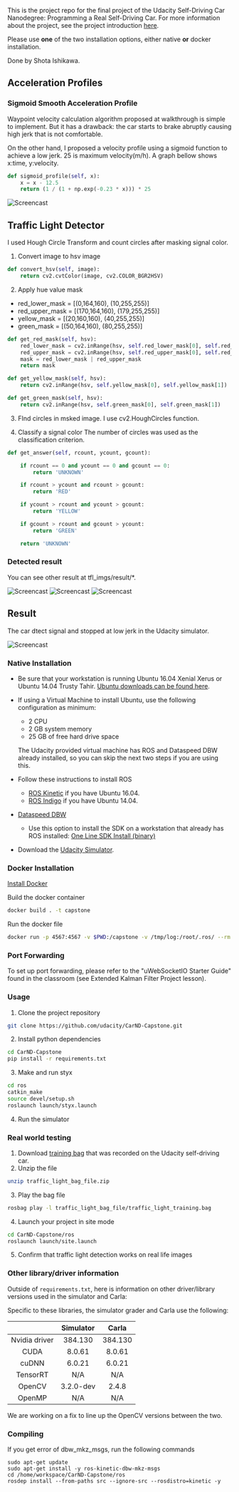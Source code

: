 This is the project repo for the final project of the Udacity Self-Driving Car Nanodegree: Programming a Real Self-Driving Car. For more information about the project, see the project introduction [here](https://classroom.udacity.com/nanodegrees/nd013/parts/6047fe34-d93c-4f50-8336-b70ef10cb4b2/modules/e1a23b06-329a-4684-a717-ad476f0d8dff/lessons/462c933d-9f24-42d3-8bdc-a08a5fc866e4/concepts/5ab4b122-83e6-436d-850f-9f4d26627fd9).

Please use **one** of the two installation options, either native **or** docker installation.


Done by Shota Ishikawa.

## Acceleration Profiles

### Sigmoid Smooth Acceleration Profile

Waypoint velocity calculation algorithm proposed at walkthrough is simple to implement. But it has a drawback: the car starts to brake abruptly causing high jerk that is not comfortable.

On the other hand, I proposed a velocity profile using a sigmoid function to achieve a low jerk. 25 is maximum velocity(m/h). A graph bellow shows x:time, y:velocity.
~~~python
def sigmoid_profile(self, x):
    x = x - 12.5
    return (1 / (1 + np.exp(-0.23 * x))) * 25
~~~

![Screencast](https://github.com/ishota/CarND-Capstone/blob/master/readme_pic/sigmoid_profile.png?raw=true)

## Traffic Light Detector

I used Hough Circle Transform and count circles after masking signal color.

1. Convert image to hsv image
~~~python
def convert_hsv(self, image):
    return cv2.cvtColor(image, cv2.COLOR_BGR2HSV)
~~~

2. Apply hue value mask
- red_lower_mask = [(0,164,160), (10,255,255)]
- red_upper_mask = [(170,164,160), (179,255,255)]
- yellow_mask = [(20,160,160), (40,255,255)]
- green_mask = [(50,164,160), (80,255,255)]

~~~python
def get_red_mask(self, hsv):
    red_lower_mask = cv2.inRange(hsv, self.red_lower_mask[0], self.red_lower_mask[1])
    red_upper_mask = cv2.inRange(hsv, self.red_upper_mask[0], self.red_upper_mask[1])
    mask = red_lower_mask | red_upper_mask
    return mask

def get_yellow_mask(self, hsv):
    return cv2.inRange(hsv, self.yellow_mask[0], self.yellow_mask[1])

def get_green_mask(self, hsv):
    return cv2.inRange(hsv, self.green_mask[0], self.green_mask[1])
~~~
3. FInd circles in msked image.
I use cv2.HoughCircles function.

4. Classify a signal color
The number of circles was used as the classification criterion.
~~~python
def get_answer(self, rcount, ycount, gcount):

    if rcount == 0 and ycount == 0 and gcount == 0:
        return 'UNKNOWN'

    if rcount > ycount and rcount > gcount:
        return 'RED'

    if ycount > rcount and ycount > gcount:
        return 'YELLOW'

    if gcount > rcount and gcount > ycount:
        return 'GREEN'

    return 'UNKNOWN'
~~~

### Detected result

You can see other result at tfl_imgs/result/*.

![Screencast](https://github.com/ishota/CarND-Capstone/blob/master/tfl_imgs/result/GREEN_8.png?raw=true)
![Screencast](https://github.com/ishota/CarND-Capstone/blob/master/tfl_imgs/result/YELLOW_39.png?raw=true)
![Screencast](https://github.com/ishota/CarND-Capstone/blob/master/tfl_imgs/result/RED_38.png?raw=true)

## Result

The car dtect signal and stopped at low jerk in the Udacity simulator.

![Screencast](https://github.com/ishota/CarND-Capstone/blob/master/gif/stop_line.gif?raw=true)

### Native Installation

* Be sure that your workstation is running Ubuntu 16.04 Xenial Xerus or Ubuntu 14.04 Trusty Tahir. [Ubuntu downloads can be found here](https://www.ubuntu.com/download/desktop).
* If using a Virtual Machine to install Ubuntu, use the following configuration as minimum:
  * 2 CPU
  * 2 GB system memory
  * 25 GB of free hard drive space

  The Udacity provided virtual machine has ROS and Dataspeed DBW already installed, so you can skip the next two steps if you are using this.

* Follow these instructions to install ROS
  * [ROS Kinetic](http://wiki.ros.org/kinetic/Installation/Ubuntu) if you have Ubuntu 16.04.
  * [ROS Indigo](http://wiki.ros.org/indigo/Installation/Ubuntu) if you have Ubuntu 14.04.
* [Dataspeed DBW](https://bitbucket.org/DataspeedInc/dbw_mkz_ros)
  * Use this option to install the SDK on a workstation that already has ROS installed: [One Line SDK Install (binary)](https://bitbucket.org/DataspeedInc/dbw_mkz_ros/src/81e63fcc335d7b64139d7482017d6a97b405e250/ROS_SETUP.md?fileviewer=file-view-default)
* Download the [Udacity Simulator](https://github.com/udacity/CarND-Capstone/releases).

### Docker Installation
[Install Docker](https://docs.docker.com/engine/installation/)

Build the docker container
```bash
docker build . -t capstone
```

Run the docker file
```bash
docker run -p 4567:4567 -v $PWD:/capstone -v /tmp/log:/root/.ros/ --rm -it capstone
```

### Port Forwarding
To set up port forwarding, please refer to the "uWebSocketIO Starter Guide" found in the classroom (see Extended Kalman Filter Project lesson).

### Usage

1. Clone the project repository
```bash
git clone https://github.com/udacity/CarND-Capstone.git
```

2. Install python dependencies
```bash
cd CarND-Capstone
pip install -r requirements.txt
```
3. Make and run styx
```bash
cd ros
catkin_make
source devel/setup.sh
roslaunch launch/styx.launch
```
4. Run the simulator

### Real world testing
1. Download [training bag](https://s3-us-west-1.amazonaws.com/udacity-selfdrivingcar/traffic_light_bag_file.zip) that was recorded on the Udacity self-driving car.
2. Unzip the file
```bash
unzip traffic_light_bag_file.zip
```
3. Play the bag file
```bash
rosbag play -l traffic_light_bag_file/traffic_light_training.bag
```
4. Launch your project in site mode
```bash
cd CarND-Capstone/ros
roslaunch launch/site.launch
```
5. Confirm that traffic light detection works on real life images

### Other library/driver information
Outside of `requirements.txt`, here is information on other driver/library versions used in the simulator and Carla:

Specific to these libraries, the simulator grader and Carla use the following:

|        | Simulator | Carla  |
| :-----------: |:-------------:| :-----:|
| Nvidia driver | 384.130 | 384.130 |
| CUDA | 8.0.61 | 8.0.61 |
| cuDNN | 6.0.21 | 6.0.21 |
| TensorRT | N/A | N/A |
| OpenCV | 3.2.0-dev | 2.4.8 |
| OpenMP | N/A | N/A |

We are working on a fix to line up the OpenCV versions between the two.

### Compiling

If you get error of dbw_mkz_msgs, run the following commands
```
sudo apt-get update
sudo apt-get install -y ros-kinetic-dbw-mkz-msgs
cd /home/workspace/CarND-Capstone/ros
rosdep install --from-paths src --ignore-src --rosdistro=kinetic -y
```